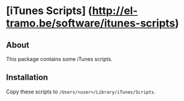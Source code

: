 # [iTunes Scripts] (http://el-tramo.be/software/itunes-scripts)

## About

This package contains some iTunes scripts.

## Installation

Copy these scripts to `/Users/<user>/Library/iTunes/Scripts`.
